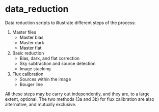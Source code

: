 # data_reduction

Data reduction scripts to illustrate different steps of the process:

1. Master files
    - Master bias
    - Master dark
    - Master flat
2. Basic reduction
    - Bias, dark, and flat correction
    - Sky subtraction and source detection
    - Image stacking
3. Flux calibration
    - Sources within the image
    - Bouger line

All these steps may be carry out independently, and they are, to a large extent, optional. The two methods (3a and 3b) for flux calibration are also alternative, and mutually exclusive.

